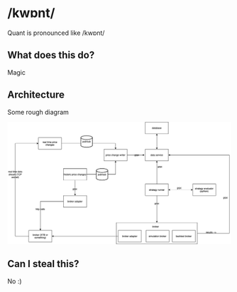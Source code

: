 # /kwɒnt/
Quant is pronounced like /kwɒnt/ 

## What does this do?
Magic

## Architecture
Some rough diagram 

![alt text](diagram.png)

## Can I steal this?
No :) 